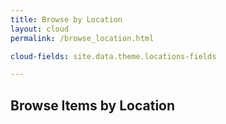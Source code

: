 ```yaml
---
title: Browse by Location
layout: cloud
permalink: /browse_location.html

cloud-fields: site.data.theme.locations-fields

---
```


## Browse Items by Location

